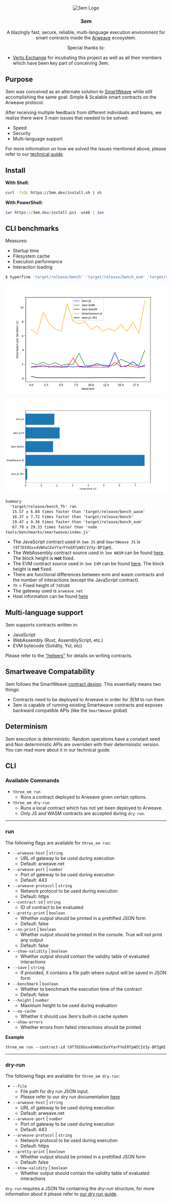 <p align="center">
<img src="https://3em.dev/logo.svg" alt="3em Logo" width="110" height="110">
<h3 align="center">3em</h3>

<p align="center">
    A blazingly fast, secure, reliable, multi-language execution environment for smart contracts inside the <a href="https://arweave.org">Arweave</a> ecosystem.
  </p>
</p>

<p align="center">
Special thanks to:
<ul>
    <li>
        <a href="https://verto.exchange">Verto Exchange</a> for incubating this project as well as all their members which have been key part of conceiving 3em.
    </li>
</ul>
</p>

## Purpose

3em was conceived as an alternate solution to
[SmartWeave](https://github.com/ArweaveTeam/SmartWeave) while still
accomplishing the same goal: Simple & Scalable smart contracts on the Arweave
protocol.

After receiving multiple feedback from different individuals and teams, we
realize there were 3 main issues that needed to be solved:

- Speed
- Security
- Multi-language support

For more information on how we solved the issues mentioned above, please refer
to our
[technical guide](https://github.com/three-em/3em/tree/main/docs/technical_guide.md).

## Install

**With Shell:**

```sh
curl -fsSL https://3em.dev/install.sh | sh
```

**With PowerShell:**

```powershell
iwr https://3em.dev/install.ps1 -useb | iex
```

## CLI benchmarks

Measures:

- Startup time
- Filesystem cache
- Execution performance
- Interaction loading

```bash
$ hyperfine 'target/release/bench' 'target/release/bench_evm' 'target/release/bench_wasm' 'node tools/benchmarks/smartweave/index.js' 'target/release/bench_fh' -r 20 --export-json bench.json
```

![](bench.png)

![](bench2.png)

```
Summary
  'target/release/bench_fh' ran
   15.57 ± 6.84 times faster than 'target/release/bench_wasm'
   16.37 ± 7.72 times faster than 'target/release/bench'
   19.47 ± 9.36 times faster than 'target/release/bench_evm'
   67.79 ± 29.33 times faster than 'node tools/benchmarks/smartweave/index.js'
```

- The JavaScript contract used in `3em JS` and `SmartWeave JS` is
  `t9T7DIOGxx4VWXoCEeYYarFYeERTpWIC1V3y-BPZgKE`.
- The WebAssembly contract source used in `3em WASM` can be found
  [here](testdata/01_wasm/01_wasm.rs). The block height is **not** fixed.
- The EVM contract source used in `3em EVM` can be found
  [here](testdata/evm/state1.sol). The block height is **not** fixed.
- There are functional differences between evm and wasm contracts and the number
  of interactions (except the JavaScript contract).
- `fh` = Fixed height of `749180`
- The gateway used is `arweave.net`
- Host information can be found
  [here](https://github.com/littledivy/3em_redstone_benchmarks/blob/main/system_info.txt)

## Multi-language support

3em supports contracts written in:

- JavaScript
- WebAssembly (Rust, AssemblyScript, etc.)
- EVM bytecode (Solidity, Yul, etc)

Please refer to the
["helpers"](https://github.com/three-em/3em/tree/main/helpers) for details on
writing contracts.

## Smartweave Compatability

3em follows the SmartWeave
[contract design](https://github.com/ArweaveTeam/SmartWeave/blob/master/CONTRACT-GUIDE.md).
This essentially means two things:

- Contracts need to be deployed to Arweave in order for 3EM to run them
- 3em is capable of running existing Smartweave contracts and exposes backward
  compatible APIs (like the `SmartWeave` global)

## Determinism

3em execution is deterministic. Random operations have a constant seed and Non
deterministic APIs are overriden with their deterministic version. You can read
more about it in our technical guide.

## CLI

### Available Commands

- `three_em run`
  - Runs a contract deployed to Arweave given certain options.
- `three_em dry-run`
  - Runs a local contract which has not yet been deployed to Arweave.
  - Only JS and WASM contracts are accepted during `dry-run`.

---

### run

The following flags are available for `three_em run`:

- `--arweave-host` | `string`
  - URL of gateway to be used during execution
  - Default: arweave.net
- `--arweave-port` | `number`
  - Port of gateway to be used during execution
  - Default: 443
- `--arweave-protocol` | `string`
  - Network protocol to be used during execution
  - Default: https
- `--contract-id` | `string`
  - ID of contract to be evaluated
- `--pretty-print` | `boolean`
  - Whether output should be printed in a prettified JSON form
  - Default: false
- `--no-print` | `boolean`
  - Whether output should be printed in the console. True will not print any
    output
  - Default: false
- `--show-validity` | `boolean`
  - Whether output should contain the validity table of evaluated interactions
- `--save` | `string`
  - If provided, it contains a file path where output will be saved in JSON form
- `--benchmark` | `boolean`
  - Whether to benchmark the execution time of the contract
  - Default: false
- `--height` | `number`
  - Maximum height to be used during evaluation
- `--no-cache`
  - Whether it should use 3em's built-in cache system
- `--show-errors`
  - Whether errors from failed interactions should be printed

**Example**

```shell
three_em run --contract-id t9T7DIOGxx4VWXoCEeYYarFYeERTpWIC1V3y-BPZgKE
```

---

### dry-run

The following flags are available for `three_em dry-run`:

- `--file`
  - File path for dry run JSON input.
  - Please refer to our dry run documentation
    [here](https://github.com/three-em/3em/tree/main/docs/dry_run.md)
- `--arweave-host` | `string`
  - URL of gateway to be used during execution
  - Default: arweave.net
- `--arweave-port` | `number`
  - Port of gateway to be used during execution
  - Default: 443
- `--arweave-protocol` | `string`
  - Network protocol to be used during execution
  - Default: https
- `--pretty-print` | `boolean`
  - Whether output should be printed in a prettified JSON form
  - Default: false
- `--show-validity` | `boolean`
  - Whether output should contain the validity table of evaluated interactions

`dry-run` requires a JSON file containing the _dry-run_ structure, for more
information about it please refer to
[our dry run guide](https://github.com/three-em/3em/tree/main/docs/dry_run.md).
